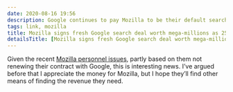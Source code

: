 ```yaml
---
date: 2020-08-16 19:56
description: Google continues to pay Mozilla to be their default search engine
tags: link, mozilla 
title: Mozilla signs fresh Google search deal worth mega-millions as 25% staff cut hits Servo, MDN, security teams
detailsTitle: [Mozilla signs fresh Google search deal worth mega-millions as 25% staff cut hits Servo, MDN, security teams](https://www.theregister.com/2020/08/14/mozilla_google_search/)
---
```


Given the recent [Mozilla personnel issues](/posts/2020-08-12_Mozilla_Layoffs), partly based on them not renewing their contract with Google, this is interesting news. I’ve argued before that I appreciate the money for Mozilla, but I hope they’ll find other means of finding the revenue they need.
